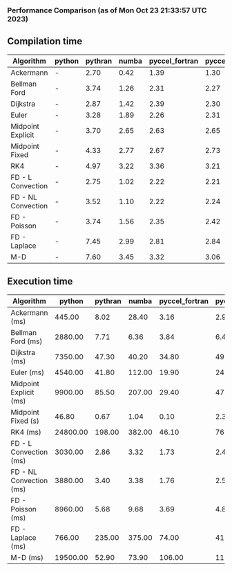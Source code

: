 ### Performance Comparison (as of Mon Oct 23 21:33:57 UTC 2023)
## Compilation time
Algorithm                 | python                    | pythran                   | numba                     | pyccel_fortran            | pyccel_c                 
------------------------- | ------------------------- | ------------------------- | ------------------------- | ------------------------- | -------------------------
Ackermann                 | -                         | 2.70                      | 0.42                      | 1.39                      | 1.30                     
Bellman Ford              | -                         | 3.74                      | 1.26                      | 2.31                      | 2.27                     
Dijkstra                  | -                         | 2.87                      | 1.42                      | 2.39                      | 2.30                     
Euler                     | -                         | 3.28                      | 1.89                      | 2.26                      | 2.31                     
Midpoint Explicit         | -                         | 3.70                      | 2.65                      | 2.63                      | 2.65                     
Midpoint Fixed            | -                         | 4.33                      | 2.77                      | 2.67                      | 2.73                     
RK4                       | -                         | 4.97                      | 3.22                      | 3.36                      | 3.21                     
FD - L Convection         | -                         | 2.75                      | 1.02                      | 2.22                      | 2.21                     
FD - NL Convection        | -                         | 3.52                      | 1.10                      | 2.22                      | 2.24                     
FD - Poisson              | -                         | 3.74                      | 1.56                      | 2.35                      | 2.42                     
FD - Laplace              | -                         | 7.45                      | 2.99                      | 2.81                      | 2.84                     
M-D                       | -                         | 7.60                      | 3.45                      | 3.32                      | 3.06                     

## Execution time
Algorithm                 | python                    | pythran                   | numba                     | pyccel_fortran            | pyccel_c                 
------------------------- | ------------------------- | ------------------------- | ------------------------- | ------------------------- | -------------------------
Ackermann (ms)            | 445.00                    | 8.02                      | 28.40                     | 3.16                      | 2.95                     
Bellman Ford (ms)         | 2880.00                   | 7.71                      | 6.36                      | 3.84                      | 6.44                     
Dijkstra (ms)             | 7350.00                   | 47.30                     | 40.20                     | 34.80                     | 49.30                    
Euler (ms)                | 4540.00                   | 41.80                     | 112.00                    | 19.90                     | 240.00                   
Midpoint Explicit (ms)    | 9900.00                   | 85.50                     | 207.00                    | 29.40                     | 476.00                   
Midpoint Fixed (s)        | 46.80                     | 0.67                      | 1.04                      | 0.10                      | 2.36                     
RK4 (ms)                  | 24800.00                  | 198.00                    | 382.00                    | 46.10                     | 769.00                   
FD - L Convection (ms)    | 3030.00                   | 2.86                      | 3.32                      | 1.73                      | 2.49                     
FD - NL Convection (ms)   | 3880.00                   | 3.40                      | 3.38                      | 1.76                      | 2.57                     
FD - Poisson (ms)         | 8960.00                   | 5.68                      | 9.68                      | 3.69                      | 4.89                     
FD - Laplace (ms)         | 766.00                    | 235.00                    | 375.00                    | 74.00                     | 415.00                   
M-D (ms)                  | 19500.00                  | 52.90                     | 73.90                     | 106.00                    | 110.00                   
